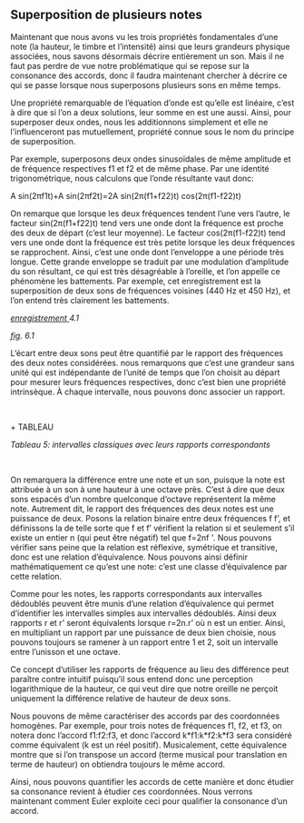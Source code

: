 ## Superposition de plusieurs notes

<p><span style="font-weight: 400;">Maintenant que nous avons vu les trois propri&eacute;t&eacute;s fondamentales d&rsquo;une note (la hauteur, le timbre et l&rsquo;intensit&eacute;) ainsi que leurs grandeurs physique associ&eacute;es, nous savons d&eacute;sormais d&eacute;crire enti&egrave;rement un son. Mais il ne faut pas perdre de vue notre probl&eacute;matique qui se repose sur la consonance des accords, donc il faudra maintenant chercher &agrave; d&eacute;crire ce qui se passe lorsque nous superposons plusieurs sons en m&ecirc;me temps.</span></p>
<p><span style="font-weight: 400;">Une propri&eacute;t&eacute; remarquable de l&rsquo;&eacute;quation d&rsquo;onde est qu&rsquo;elle est lin&eacute;aire, c&rsquo;est &agrave; dire que si l&rsquo;on a deux solutions, leur somme en est une aussi. Ainsi, pour superposer deux ondes, nous les additionnons simplement et elle ne l'influenceront pas mutuellement, propri&eacute;t&eacute; connue sous le nom du principe de superposition.</span></p>
<p><span style="font-weight: 400;">Par exemple, superposons deux ondes sinuso&iuml;dales de m&ecirc;me amplitude et de fr&eacute;quence respectives f</span><span style="font-weight: 400;">1</span><span style="font-weight: 400;"> et f</span><span style="font-weight: 400;">2</span><span style="font-weight: 400;"> et de m&ecirc;me phase. Par une identit&eacute; trigonom&eacute;trique, nous calculons que l&rsquo;onde r&eacute;sultante vaut donc:</span></p>
<p><span style="font-weight: 400;">A sin(2&pi;</span><span style="font-weight: 400;">f</span><span style="font-weight: 400;">1</span><span style="font-weight: 400;">t)+A sin(2&pi;</span><span style="font-weight: 400;">f</span><span style="font-weight: 400;">2</span><span style="font-weight: 400;">t)=2A sin(2&pi;(</span><span style="font-weight: 400;">f</span><span style="font-weight: 400;">1</span><span style="font-weight: 400;">+</span><span style="font-weight: 400;">f</span><span style="font-weight: 400;">2</span><span style="font-weight: 400;">2</span><span style="font-weight: 400;">)t) cos(2&pi;(</span><span style="font-weight: 400;">f</span><span style="font-weight: 400;">1</span><span style="font-weight: 400;">-</span><span style="font-weight: 400;">f</span><span style="font-weight: 400;">2</span><span style="font-weight: 400;">2</span><span style="font-weight: 400;">)t)</span></p>
<p><span style="font-weight: 400;">On remarque que lorsque les deux fr&eacute;quences tendent l&rsquo;une vers l&rsquo;autre, le facteur </span><span style="font-weight: 400;">sin(2&pi;(</span><span style="font-weight: 400;">f</span><span style="font-weight: 400;">1</span><span style="font-weight: 400;">+</span><span style="font-weight: 400;">f</span><span style="font-weight: 400;">2</span><span style="font-weight: 400;">2</span><span style="font-weight: 400;">)t)</span><span style="font-weight: 400;"> tend vers une onde dont la fr&eacute;quence est proche des deux de d&eacute;part (c&rsquo;est leur moyenne). Le facteur </span><span style="font-weight: 400;">cos(2&pi;(</span><span style="font-weight: 400;">f</span><span style="font-weight: 400;">1</span><span style="font-weight: 400;">-</span><span style="font-weight: 400;">f</span><span style="font-weight: 400;">2</span><span style="font-weight: 400;">2</span><span style="font-weight: 400;">)t) </span><span style="font-weight: 400;"> tend vers une onde dont la fr&eacute;quence est tr&egrave;s petite lorsque les deux fr&eacute;quences se rapprochent. Ainsi, c&rsquo;est une onde dont l&rsquo;enveloppe a une p&eacute;riode tr&egrave;s longue. Cette grande enveloppe se traduit par une modulation d&rsquo;amplitude du son r&eacute;sultant, ce qui est tr&egrave;s d&eacute;sagr&eacute;able &agrave; l&rsquo;oreille, et l&rsquo;on appelle ce ph&eacute;nom&egrave;ne les battements. Par exemple, cet enregistrement est la superposition de deux sons de fr&eacute;quences voisines (440 Hz et 450 Hz), et l&rsquo;on entend tr&egrave;s clairement les battements.</span></p>
<p><a href="https://drive.google.com/open?id=0ByqkMz82VpcTaFlUUGZnYkNzMW8"><em><span style="font-weight: 400;">enregistrement</span></em> </a><em><span style="font-weight: 400;">4.1</span></em></p>
<p><a href="https://drive.google.com/open?id=0ByqkMz82VpcTQTNOdXdOTzJ1VUU"><em><span style="font-weight: 400;">fig</span></em></a><em><span style="font-weight: 400;">. 6.1</span></em></p>
<p><span style="font-weight: 400;">L&rsquo;&eacute;cart entre deux sons peut &ecirc;tre quantifi&eacute; par le rapport des fr&eacute;quences des deux notes consid&eacute;r&eacute;es. nous remarquons que c&rsquo;est une grandeur sans unit&eacute; qui est ind&eacute;pendante de l&rsquo;unit&eacute; de temps que l&rsquo;on choisit au d&eacute;part pour mesurer leurs fr&eacute;quences respectives, donc c&rsquo;est bien une propri&eacute;t&eacute; intrins&egrave;que. &Agrave; chaque intervalle, nous pouvons donc associer un rapport.</span></p>
<p><strong><strong>&nbsp;</strong></strong></p>

<p>
+ TABLEAU
</p>

<p><em><span style="font-weight: 400;">Tableau 5: intervalles classiques avec leurs rapports correspondants</span></em></p>
<p><strong><strong>&nbsp;</strong></strong></p>
<p><span style="font-weight: 400;">On remarquera la diff&eacute;rence entre une note et un son, puisque la note est attribu&eacute;e &agrave; un son &agrave; une hauteur &agrave; une octave pr&egrave;s. C&rsquo;est &agrave; dire que deux sons espac&eacute;s d&rsquo;un nombre quelconque d&rsquo;octave repr&eacute;sentent la m&ecirc;me note. Autrement dit, le rapport des fr&eacute;quences des deux notes est une puissance de deux. Posons la relation binaire entre deux fr&eacute;quences f f&rsquo;, et d&eacute;finissons la de telle sorte que f et f&rsquo; v&eacute;rifient la relation si et seulement s&rsquo;il existe un entier n (qui peut &ecirc;tre n&eacute;gatif) tel que </span><span style="font-weight: 400;">f=</span><span style="font-weight: 400;">2</span><span style="font-weight: 400;">n</span><span style="font-weight: 400;">f '</span><span style="font-weight: 400;">. Nous pouvons v&eacute;rifier sans peine que la relation est r&eacute;flexive, sym&eacute;trique et transitive, donc est une relation d&rsquo;&eacute;quivalence. Nous pouvons ainsi d&eacute;finir math&eacute;matiquement ce qu&rsquo;est une note: c&rsquo;est une classe d&rsquo;&eacute;quivalence par cette relation.</span></p>
<p><span style="font-weight: 400;">Comme pour les notes, les rapports correspondants aux intervalles d&eacute;doubl&eacute;s peuvent &ecirc;tre munis d&rsquo;une relation d&rsquo;&eacute;quivalence qui permet d&rsquo;identifier les intervalles simples aux intervalles d&eacute;doubl&eacute;s. Ainsi deux rapports r et r&rsquo; seront &eacute;quivalents lorsque r=2</span><span style="font-weight: 400;">n</span><span style="font-weight: 400;">.r&rsquo; o&ugrave; n est un entier. Ainsi, en multipliant un rapport par une puissance de deux bien choisie, nous pouvons toujours se ramener &agrave; un rapport entre 1 et 2, soit un intervalle entre l&rsquo;unisson et une octave.</span></p>
<p><span style="font-weight: 400;">Ce concept d&rsquo;utiliser les rapports de fr&eacute;quence au lieu des diff&eacute;rence peut para&icirc;tre contre intuitif puisqu&rsquo;il sous entend donc une perception logarithmique de la hauteur, ce qui veut dire que notre oreille ne per&ccedil;oit uniquement la diff&eacute;rence relative de hauteur de deux sons.</span></p>
<p><span style="font-weight: 400;">Nous pouvons de m&ecirc;me caract&eacute;riser des accords par des coordonn&eacute;es homog&egrave;nes. Par exemple, pour trois notes de fr&eacute;quences f1, f2, et f3, on notera donc l&rsquo;accord f1:f2:f3, et donc l&rsquo;accord k*f1:k*f2:k*f3 sera consid&eacute;r&eacute; comme &eacute;quivalent (k est un r&eacute;el positif). Musicalement, cette &eacute;quivalence montre que si l&rsquo;on transpose un accord (terme musical pour translation en terme de hauteur) on obtiendra toujours le m&ecirc;me accord.</span></p>
<p><span style="font-weight: 400;">Ainsi, nous pouvons quantifier les accords de cette mani&egrave;re et donc &eacute;tudier sa consonance revient &agrave; &eacute;tudier ces coordonn&eacute;es. Nous verrons maintenant comment Euler exploite ceci pour qualifier la consonance d&rsquo;un accord.</span></p>
<p>&nbsp;</p>